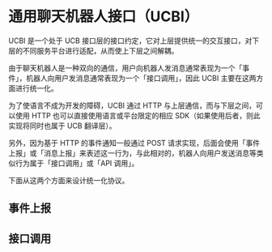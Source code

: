 # 通用聊天机器人接口（UCBI）

UCBI 是一个处于 UCB 接口层的接口约定，它对上层提供统一的交互接口，对下层的不同服务平台进行适配，从而使上下层之间解耦。

由于聊天机器人是一种双向的通信，用户向机器人发消息通常表现为一个「事件」，机器人向用户发消息通常表现为一个「接口调用」，因此 UCBI 主要在这两方面进行统一化。

为了使语言不成为开发的障碍，UCBI 通过 HTTP 与上层通信，而与下层之间，可以使用 HTTP 也可以直接使用语言或平台限定的相应 SDK（如果使用后者，则此实现将同时也属于 UCB 翻译层）。

另外，因为基于 HTTP 的事件通知一般通过 POST 请求实现，后面会使用「事件上报」或「消息上报」来表述这一行为，与此相对的，机器人向用户发送消息等类似行为属于「接口调用」或「API 调用」。

下面从这两个方面来设计统一化协议。

## 事件上报

## 接口调用

